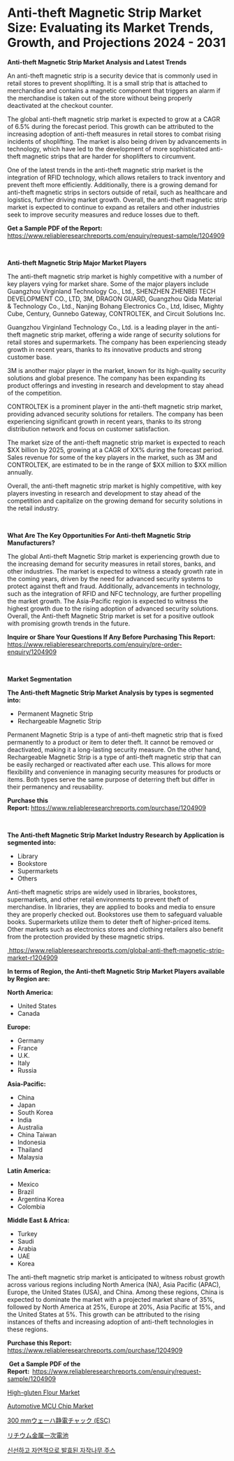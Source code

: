 <p><h1>Anti-theft Magnetic Strip Market Size: Evaluating its Market Trends, Growth, and Projections 2024 - 2031</h1></p><p><strong>Anti-theft Magnetic Strip Market Analysis and Latest Trends</strong></p>
<p><p>An anti-theft magnetic strip is a security device that is commonly used in retail stores to prevent shoplifting. It is a small strip that is attached to merchandise and contains a magnetic component that triggers an alarm if the merchandise is taken out of the store without being properly deactivated at the checkout counter.</p><p>The global anti-theft magnetic strip market is expected to grow at a CAGR of 6.5% during the forecast period. This growth can be attributed to the increasing adoption of anti-theft measures in retail stores to combat rising incidents of shoplifting. The market is also being driven by advancements in technology, which have led to the development of more sophisticated anti-theft magnetic strips that are harder for shoplifters to circumvent.</p><p>One of the latest trends in the anti-theft magnetic strip market is the integration of RFID technology, which allows retailers to track inventory and prevent theft more efficiently. Additionally, there is a growing demand for anti-theft magnetic strips in sectors outside of retail, such as healthcare and logistics, further driving market growth. Overall, the anti-theft magnetic strip market is expected to continue to expand as retailers and other industries seek to improve security measures and reduce losses due to theft.</p></p>
<p><strong>Get a Sample PDF of the Report:&nbsp;</strong> <a href="https://www.reliableresearchreports.com/enquiry/request-sample/1204909">https://www.reliableresearchreports.com/enquiry/request-sample/1204909</a></p>
<p>&nbsp;</p>
<p><strong>Anti-theft Magnetic Strip Major Market Players</strong></p>
<p><p>The anti-theft magnetic strip market is highly competitive with a number of key players vying for market share. Some of the major players include Guangzhou Virginland Technology Co., Ltd., SHENZHEN ZHENBEI TECH DEVELOPMENT CO., LTD, 3M, DRAGON GUARD, Guangzhou Qida Material & Technology Co., Ltd., Nanjing Bohang Electronics Co., Ltd, Idisec, Mighty Cube, Century, Gunnebo Gateway, CONTROLTEK, and Circuit Solutions Inc.</p><p>Guangzhou Virginland Technology Co., Ltd. is a leading player in the anti-theft magnetic strip market, offering a wide range of security solutions for retail stores and supermarkets. The company has been experiencing steady growth in recent years, thanks to its innovative products and strong customer base.</p><p>3M is another major player in the market, known for its high-quality security solutions and global presence. The company has been expanding its product offerings and investing in research and development to stay ahead of the competition.</p><p>CONTROLTEK is a prominent player in the anti-theft magnetic strip market, providing advanced security solutions for retailers. The company has been experiencing significant growth in recent years, thanks to its strong distribution network and focus on customer satisfaction.</p><p>The market size of the anti-theft magnetic strip market is expected to reach $XX billion by 2025, growing at a CAGR of XX% during the forecast period. Sales revenue for some of the key players in the market, such as 3M and CONTROLTEK, are estimated to be in the range of $XX million to $XX million annually.</p><p>Overall, the anti-theft magnetic strip market is highly competitive, with key players investing in research and development to stay ahead of the competition and capitalize on the growing demand for security solutions in the retail industry.</p></p>
<p>&nbsp;</p>
<p><strong>What Are The Key Opportunities For Anti-theft Magnetic Strip Manufacturers?</strong></p>
<p><p>The global Anti-theft Magnetic Strip market is experiencing growth due to the increasing demand for security measures in retail stores, banks, and other industries. The market is expected to witness a steady growth rate in the coming years, driven by the need for advanced security systems to protect against theft and fraud. Additionally, advancements in technology, such as the integration of RFID and NFC technology, are further propelling the market growth. The Asia-Pacific region is expected to witness the highest growth due to the rising adoption of advanced security solutions. Overall, the Anti-theft Magnetic Strip market is set for a positive outlook with promising growth trends in the future.</p></p>
<p><strong>Inquire or Share Your Questions If Any Before Purchasing This Report:</strong> <a href="https://www.reliableresearchreports.com/enquiry/pre-order-enquiry/1204909">https://www.reliableresearchreports.com/enquiry/pre-order-enquiry/1204909</a></p>
<p>&nbsp;</p>
<p><strong>Market Segmentation</strong></p>
<p><strong>The Anti-theft Magnetic Strip Market Analysis by types is segmented into:</strong></p>
<p><ul><li>Permanent Magnetic Strip</li><li>Rechargeable Magnetic Strip</li></ul></p>
<p><p>Permanent Magnetic Strip is a type of anti-theft magnetic strip that is fixed permanently to a product or item to deter theft. It cannot be removed or deactivated, making it a long-lasting security measure. On the other hand, Rechargeable Magnetic Strip is a type of anti-theft magnetic strip that can be easily recharged or reactivated after each use. This allows for more flexibility and convenience in managing security measures for products or items. Both types serve the same purpose of deterring theft but differ in their permanency and reusability.</p></p>
<p><strong>Purchase this Report:&nbsp;</strong><a href="https://www.reliableresearchreports.com/purchase/1204909">https://www.reliableresearchreports.com/purchase/1204909</a></p>
<p>&nbsp;</p>
<p><strong>The Anti-theft Magnetic Strip Market Industry Research by Application is segmented into:</strong></p>
<p><ul><li>Library</li><li>Bookstore</li><li>Supermarkets</li><li>Others</li></ul></p>
<p><p>Anti-theft magnetic strips are widely used in libraries, bookstores, supermarkets, and other retail environments to prevent theft of merchandise. In libraries, they are applied to books and media to ensure they are properly checked out. Bookstores use them to safeguard valuable books. Supermarkets utilize them to deter theft of higher-priced items. Other markets such as electronics stores and clothing retailers also benefit from the protection provided by these magnetic strips.</p></p>
<p><a href="https://www.reliableresearchreports.com/global-anti-theft-magnetic-strip-market-r1204909">&nbsp;https://www.reliableresearchreports.com/global-anti-theft-magnetic-strip-market-r1204909</a></p>
<p><strong>In terms of Region, the Anti-theft Magnetic Strip Market Players available by Region are:</strong></p>
<p>
    <p> <strong> North America: </strong>
        <ul>
            <li>United States</li>
            <li>Canada</li>
        </ul>
        </p> 
    <p> <strong> Europe: </strong>
        <ul>
            <li>Germany</li>
            <li>France</li>
            <li>U.K.</li>
            <li>Italy</li>
            <li>Russia</li>
        </ul>
        </p> 
    <p> <strong> Asia-Pacific: </strong>
        <ul>
            <li>China</li>
            <li>Japan</li>
            <li>South Korea</li>
            <li>India</li>
            <li>Australia</li>
            <li>China Taiwan</li>
            <li>Indonesia</li>
            <li>Thailand</li>
            <li>Malaysia</li>
        </ul>
        </p> 
    <p> <strong> Latin America: </strong>
        <ul>
            <li>Mexico</li>
            <li>Brazil</li>
            <li>Argentina Korea</li>
            <li>Colombia</li>
        </ul>
        </p> 
    <p> <strong> Middle East & Africa: </strong>
        <ul>
            <li>Turkey</li>
            <li>Saudi</li>
            <li>Arabia</li>
            <li>UAE</li>
            <li>Korea</li>
        </ul>
    </p>
    </p>
<p><p>The anti-theft magnetic strip market is anticipated to witness robust growth across various regions including North America (NA), Asia Pacific (APAC), Europe, the United States (USA), and China. Among these regions, China is expected to dominate the market with a projected market share of 35%, followed by North America at 25%, Europe at 20%, Asia Pacific at 15%, and the United States at 5%. This growth can be attributed to the rising instances of thefts and increasing adoption of anti-theft technologies in these regions.</p></p>
<p><strong>Purchase this Report: </strong><a href="https://www.reliableresearchreports.com/purchase/1204909">https://www.reliableresearchreports.com/purchase/1204909</a></p>
<p>&nbsp;<strong>Get a Sample PDF of the Report:&nbsp;&nbsp;</strong><a href="https://www.reliableresearchreports.com/enquiry/request-sample/1204909">https://www.reliableresearchreports.com/enquiry/request-sample/1204909</a></p>
<p><strong></strong></p>
<p><p><a href="https://github.com/changoleonlaverguenzanoexiste/Market-Research-Report-List-3/blob/main/high-gluten-flour-market.md">High-gluten Flour Market</a></p><p><a href="https://issuu.com/reportprime-2/docs/automotive-mcu-chip-market-size-2030.pptx">Automotive MCU Chip Market</a></p><p><a href="https://github.com/luffiazaza/Market-Research-Report-List-2/blob/main/5985800111507.md">300 mmウェーハ静電チャック (ESC)</a></p><p><a href="https://medium.com/@laceyzemlak1/%E3%83%AA%E3%83%81%E3%82%A6%E3%83%A0%E3%83%A1%E3%82%BF%E3%83%AB%E3%83%97%E3%83%A9%E3%82%A4%E3%83%9E%E3%83%AA%E3%83%BC%E3%83%90%E3%83%83%E3%83%86%E3%83%AA%E3%83%BC%E3%81%AE%E5%B8%82%E5%A0%B4%E5%8B%95%E5%90%91%E3%81%A8%E5%B8%82%E5%A0%B4%E5%88%86%E6%9E%90%E3%81%AF-2024%E5%B9%B4%E3%81%8B%E3%82%892031%E5%B9%B4%E3%81%BE%E3%81%A7%E3%81%AE%E6%9C%9F%E9%96%93%E3%81%AE%E4%BA%88%E6%B8%AC%E3%81%A8%E3%81%AA%E3%81%A3%E3%81%A6%E3%81%84%E3%81%BE%E3%81%99-67fa491cf052">リチウム金属一次電池</a></p><p><a href="https://github.com/vsap75a286l/Market-Research-Report-List-2/blob/main/7378457106465.md">신선하고 자연적으로 발효된 자작나무 주스</a></p></p>